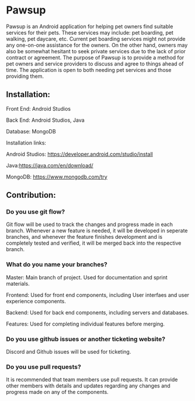 # Pawsup

Pawsup is an Android application for helping pet owners find suitable services for their pets. These services may include: pet boarding, pet walking, pet daycare, etc.
Current pet boarding services might not provide any one-on-one assistance for the owners. On the other hand, owners may also be somewhat hesitant to seek private services due to the lack of prior contract or agreement.
The purpose of Pawsup is to provide a method for pet owners and service providers to discuss and agree to things ahead of time. The application is open to both needing pet services and those providing them.

## Installation:

Front End: Android Studios

Back End: Android Studios, Java

Database: MongoDB

Installation links:

Android Studios: https://developer.android.com/studio/install

Java:https://java.com/en/download/

MongoDB: https://www.mongodb.com/try


## Contribution:

### Do you use git flow?

Git flow will be used to track the changes and progress made in each branch. Whenever a new feature is needed, it will be developed in seperate branches, and whenever the feature finishes development and is completely tested and verified, it will be merged back into the respective branch.

### What do you name your branches?

Master: Main branch of project. Used for documentation and sprint materials.

Frontend: Used for front end components, including User interfaes and user experience components.

Backend: Used for back end components, including servers and databases.

Features: Used for completing individual features before merging.

### Do you use github issues or another ticketing website?

Discord and Github issues will be used for ticketing.

### Do you use pull requests?

It is recommended that team members use pull requests. It can provide other members with details and updates regarding any changes and progress made on any of the components.

